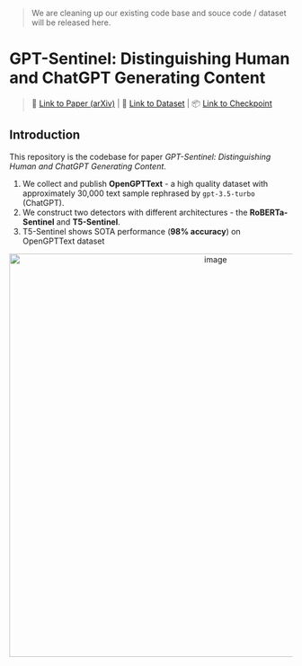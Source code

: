 > We are cleaning up our existing code base and souce code / dataset will be released here.

# GPT-Sentinel: Distinguishing Human and ChatGPT Generating Content

> :page_facing_up: [Link to Paper (arXiv)](https://arxiv.org/abs/2305.07969) | :floppy_disk: [Link to Dataset](https://drive.google.com/drive/folders/1Vnr-_nJWT4VXE-1wK38YSsCD4GcP6mk_?usp=share_link) | :package: [Link to Checkpoint](https://drive.google.com/drive/folders/17IPZUaJ3Dd2LzsS8ezkelCfs5dMDOluD?usp=share_link)

## Introduction

This repository is the codebase for paper *GPT-Sentinel: Distinguishing Human and ChatGPT Generating Content*.

1. We collect and publish **OpenGPTText** - a high quality dataset with approximately 30,000 text sample rephrased by `gpt-3.5-turbo` (ChatGPT).
2. We construct two detectors with different architectures - the **RoBERTa-Sentinel** and **T5-Sentinel**.
3. T5-Sentinel shows SOTA performance (**98% accuracy**) on OpenGPTText dataset

<p align="center">
<img width="718" alt="image" src="https://github.com/MarkChenYutian/GPT-Sentinel-public/assets/47029019/8a2125b6-3ba2-40ec-8310-52469f91aebd">
</p>
